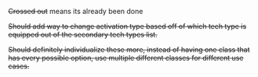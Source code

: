 ~~Crossed out~~ means its already been done

~~Should add way to change activation type based off of which tech type is equipped out of the secondary tech types list.~~

~~Should definitely individualize these more, instead of having one class that has every possible option, use multiple different classes for different use cases.~~
